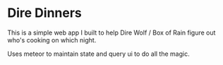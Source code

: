 Dire Dinners
============
This is a simple web app I built to help Dire Wolf / Box of Rain figure out who's cooking on which night. 

Uses meteor to maintain state and query ui to do all the magic.
